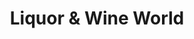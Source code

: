 ---
title: "Liquor & Wine World"
url: /greenville/liquor-und-wine-world-pelham-road/
shop: Spirituosen
---